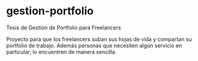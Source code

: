 gestion-portfolio
=================

Tesis de Gestión de Portfolio para Freelancers

Proyecto para que los freelancers suban sus hojas de vida y compartan su portfolio de trabajo. Además personas que necesiten algún
servicio en particular, lo encuentren de manera sencilla.
